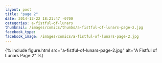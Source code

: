 ```yaml
---
layout: post
title: "page 2"
date: 2014-12-22 18:21:47 -0700
categories: a-fistful-of-lunars
thumbnail: /images/comics/thumbs/a-fistful-of-lunars-page-2.jpg
facebook_type: 
facebook_image: /images/comics/a-fistful-of-lunars-page-2.jpg
---
```


{% include figure.html src="a-fistful-of-lunars-page-2.jpg" alt="A Fistful of Lunars Page 2" %}